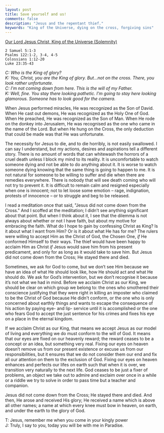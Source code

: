 ```yaml
---
layout: post
title: Save yourself and us!
comments: false
description: "Jesus and the repentant thief."
keywords: "King of the Universe, dying on the cross, forgiving sins"
---
```


[Our Lord Jesus Christ, King of the Universe (Solemnity) ](https://www.ewtn.com/catholicism/daily-readings/2019-11-24)

```
2 Samuel 5:1-3
Psalms 122:1-2, 3-4, 4-5
Colossians 1:12-20
Luke 23:35-43
```

_C:  Who is the King of glory?<br/>
K:   You, Christ, you are the King of glory. But...not on the cross. There, you look rather unfortunate. <br/>
C:   I'm not coming down from here. This is the will of my Father. <br/>
K:  Well, fine. You stay there looking pathetic. I'm going to stay here looking glamorous. Someone has to look good for the camera._


When Jesus performed miracles, He was recognized as the Son of David. When He cast out demons, He was recognized as the Holy One of God. When He preached, He was recognized as the Son of Man. When He rode on the donkey into Jerusalem, He was recognised as the one who came in the name of the Lord. But when He hung on the Cross, the only deduction that could be made was that He was unfortunate.

The necessity for Jesus to die, and to die horribly, is not easily swallowed. I can say I understand, but my actions, desires and aspirations tell a different story. There is no amount of words that can whitewash the horrors of a cruel death unless I block my mind to its reality. It is uncomfortable to watch someone dying and not be able to do anything about it. It is worse to watch someone dying knowing that the same thing is going to happen to me. It is not natural for someone to be willing to suffer and die when there are remedies everywhere. There is nobody that will see death coming who will not try to prevent it. It is difficult to remain calm and resigned especially when one is innocent; not to let loose some emotion – rage, indignation, protests of innocence – or to struggle and beg to be released.

I read a meditation once that said, "Jesus did not come down from the Cross." And I scoffed at the meditation; I didn’t see anything significant about that point. But when I think about it, I see that the dilemma is not always about whether or not I have faith, but about my motive for embracing the faith. What do I hope to gain by confessing Christ as King? Is it about what I want from Him? Or is it about what He has for me? The rulers were willing to accept Him as the Christ of God, the Chosen One, _if_ He conformed Himself to their ways. The thief would have been happy to acclaim Him as Christ _if_ Jesus would save him from his present predicament, and only for as long as it would take to save him. But Jesus did not come down from the Cross; He stayed there and died. 

Sometimes, we ask for God to come, but we don’t see Him because we have an idea of what He should look like, how He should act and what He should do. We ask for God’s intervention, but we don’t recognise it because it’s not what we had in mind. Before we acclaim Christ as our King, we should be clear on which group we belong to: the ones who smothered their conscience justifying that they were right in killing an imposter who claimed to be the Christ of God because He didn't conform, or the one who is only concerned about earthly things and wants to escape the consequence of his action by paying eye- and lip- service until it is accomplished or the one who fears God to accept the just sentence for his crimes and fixes his eye on a place in the eternal kingdom.  

If we acclaim Christ as our King, that means we accept Jesus as our model of living and everything we do must conform to the will of God. It means that our eyes are fixed on our heavenly reward; the reward ceases to be a concept or an idea, but something very real. Fixing our eyes on heaven doesn’t remove us from our present existence or excuse us from our responsibilities, but it ensures that we do not consider them our end and fix all our attention on them to the exclusion of God. Fixing our eyes on heaven enhances and perfects our lifes on earth such that when it is over, we transition very naturally to the next life. God ceases to be just a fixer of problems, an object we take out to admire and exclaim over once in a while or a riddle we try to solve in order to pass time but a teacher and companion.

Jesus did not come down from the Cross; He stayed there and died. And then, He arose and received His glory; He received a name which is above all other names; a name at which every knee must bow in heaven, on earth, and under the earth to the glory of God.

T: Jesus, remember me when you come in your kingly power<br/>
J: Truly, I say to you, today you will be with me in Paradise.


